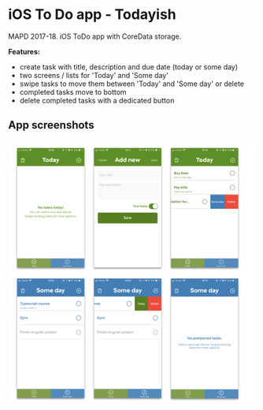 # iOS To Do app - Todayish

MAPD 2017-18. iOS ToDo app with CoreData storage.

**Features:**
* create task with title, description and due date (today or some day)
* two screens / lists for 'Today' and 'Some day'
* swipe tasks to move them between 'Today' and 'Some day' or delete
* completed tasks move to bottom
* delete completed tasks with a dedicated button

## App screenshots

![Screenshots](screenshots.png)
